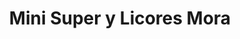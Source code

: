 ---
title: "Mini Super y Licores Mora"
url: /desamparados/mini-super-y-licores-mora/
shop: Lebensmittel
---